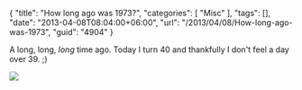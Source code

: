 {
	"title": "How long ago was 1973?",
	"categories": [
		"Misc"
	],
	"tags": [],
	"date": "2013-04-08T08:04:00+06:00",
	"url": "/2013/04/08/How-long-ago-was-1973",
	"guid": "4904"
}

A long, long, <i>long</i> time ago. Today I turn 40 and thankfully I don't feel a day over 39. ;)

<img src="https://static.raymondcamden.com/images/Ray1976.png" />